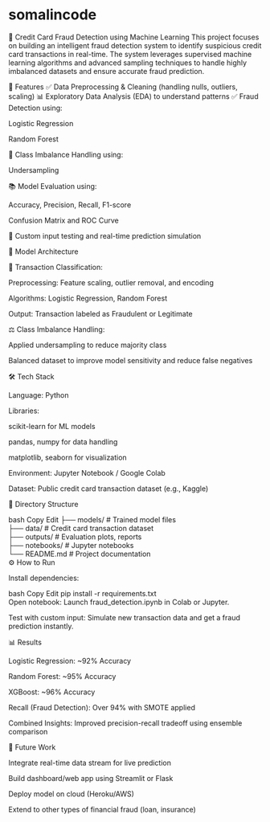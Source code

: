 # somalincode
🧾 Credit Card Fraud Detection using Machine Learning
This project focuses on building an intelligent fraud detection system to identify suspicious credit card transactions in real-time. The system leverages supervised machine learning algorithms and advanced sampling techniques to handle highly imbalanced datasets and ensure accurate fraud prediction.

🚀 Features
✅ Data Preprocessing & Cleaning (handling nulls, outliers, scaling)
📊 Exploratory Data Analysis (EDA) to understand patterns
✅ Fraud Detection using:

Logistic Regression

Random Forest



🧮 Class Imbalance Handling using:

Undersampling

📚 Model Evaluation using:

Accuracy, Precision, Recall, F1-score

Confusion Matrix and ROC Curve

🧪 Custom input testing and real-time prediction simulation

🧠 Model Architecture

📄 Transaction Classification:

Preprocessing: Feature scaling, outlier removal, and encoding

Algorithms: Logistic Regression, Random Forest

Output: Transaction labeled as Fraudulent or Legitimate

⚖️ Class Imbalance Handling:

Applied undersampling to reduce majority class

Balanced dataset to improve model sensitivity and reduce false negatives

🛠️ Tech Stack

Language: Python

Libraries:

scikit-learn for ML models

pandas, numpy for data handling

matplotlib, seaborn for visualization

Environment: Jupyter Notebook / Google Colab

Dataset: Public credit card transaction dataset (e.g., Kaggle)

📁 Directory Structure

bash
Copy
Edit
├── models/           # Trained model files  
├── data/             # Credit card transaction dataset  
├── outputs/          # Evaluation plots, reports  
├── notebooks/        # Jupyter notebooks  
└── README.md         # Project documentation  
⚙️ How to Run

Install dependencies:

bash
Copy
Edit
pip install -r requirements.txt  
Open notebook:
Launch fraud_detection.ipynb in Colab or Jupyter.

Test with custom input:
Simulate new transaction data and get a fraud prediction instantly.

📊 Results

Logistic Regression: ~92% Accuracy

Random Forest: ~95% Accuracy

XGBoost: ~96% Accuracy

Recall (Fraud Detection): Over 94% with SMOTE applied

Combined Insights: Improved precision-recall tradeoff using ensemble comparison

📌 Future Work

Integrate real-time data stream for live prediction

Build dashboard/web app using Streamlit or Flask

Deploy model on cloud (Heroku/AWS)

Extend to other types of financial fraud (loan, insurance)
